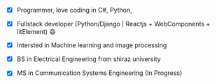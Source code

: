 - [x] Programmer, love coding in C#, Python,
- [x] Fullstack developer (Python/Django | Reactjs + WebComponents + litElement) :smile:
- [x] Intersted in Machine learning and image processing

- [x] BS in Electrical Engineering from shiraz university
- [x] MS in Communication Systems Engineering (In Progress) 

<!---
0x-m/0x-m is a ✨ special ✨ repository because its `README.md` (this file) appears on your GitHub profile.
You can click the Preview link to take a look at your changes.
--->
